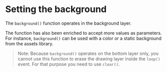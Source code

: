 # Setting the background

The `background()` function operates in the background layer. 

The function has also been enriched to accept more values as parameters. For instance, `background()` can be used with a color or a static background from the assets library.

> Note: Because `background()` operates on the bottom layer only, you cannot use this function to erase the drawing layer inside the `loop()` event. For that purpose you need to use `clear()`.
